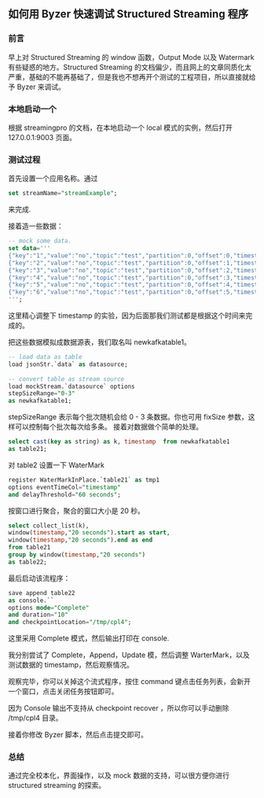 ## 如何用 Byzer 快速调试 Structured Streaming 程序
### 前言
早上对 Structured Streaming 的 window 函数，Output Mode 以及 Watermark 有些疑惑的地方。Structured Streaming 的文档偏少，而且网上的文章同质化太严重，基础的不能再基础了，但是我也不想再开个测试的工程项目，所以直接就给予 Byzer 来调试。

### 本地启动一个
根据 streamingpro 的文档，在本地启动一个 local 模式的实例，然后打开 127.0.0.1:9003 页面。

### 测试过程
首先设置一个应用名称。通过

```sql
set streamName="streamExample";
```

来完成.

接着造一些数据：

```sql
-- mock some data.
set data='''
{"key":"1","value":"no","topic":"test","partition":0,"offset":0,"timestamp":"2008-01-24 18:01:01.001","timestampType":0}
{"key":"2","value":"no","topic":"test","partition":0,"offset":1,"timestamp":"2008-01-24 18:01:18.002","timestampType":0}
{"key":"3","value":"no","topic":"test","partition":0,"offset":2,"timestamp":"2008-01-24 18:01:20.003","timestampType":0}
{"key":"4","value":"no","topic":"test","partition":0,"offset":3,"timestamp":"2008-01-24 18:01:50.003","timestampType":0}
{"key":"5","value":"no","topic":"test","partition":0,"offset":4,"timestamp":"2008-01-24 18:02:01.003","timestampType":0}
{"key":"6","value":"no","topic":"test","partition":0,"offset":5,"timestamp":"2008-01-24 18:02:01.003","timestampType":0}
''';
```

这里精心调整下 timestamp 的实验，因为后面那我们测试都是根据这个时间来完成的。

把这些数据模拟成数据源表，我们取名叫 newkafkatable1。

```sql
-- load data as table
load jsonStr.`data` as datasource;
 
-- convert table as stream source
load mockStream.`datasource` options 
stepSizeRange="0-3"
as newkafkatable1;
```
 
stepSizeRange 表示每个批次随机会给 0 - 3 条数据。你也可用 fixSize 参数，这样可以控制每个批次每次给多条。
接着对数据做个简单的处理。

```sql
select cast(key as string) as k, timestamp  from newkafkatable1 
as table21;
```

对 table2 设置一下 WaterMark

```sql
register WaterMarkInPlace.`table21` as tmp1
options eventTimeCol="timestamp"
and delayThreshold="60 seconds";
```

按窗口进行聚合，聚合的窗口大小是 20 秒。

```sql
select collect_list(k),
window(timestamp,"20 seconds").start as start,
window(timestamp,"20 seconds").end as end
from table21 
group by window(timestamp,"20 seconds")
as table22;
```

最后启动该流程序：

```sql
save append table22  
as console.`` 
options mode="Complete"
and duration="10"
and checkpointLocation="/tmp/cpl4";
```

这里采用 Complete 模式，然后输出打印在 console.

我分别尝试了 Complete，Append，Update 模，然后调整 WarterMark，以及测试数据的 timestamp，然后观察情况。

观察完毕，你可以关掉这个流式程序，按住 command 键点击任务列表，会新开一个窗口，点击关闭任务按钮即可。

因为 Console 输出不支持从 checkpoint recover ，所以你可以手动删除 /tmp/cpl4 目录。

接着你修改 Byzer 脚本，然后点击提交即可。

### 总结
通过完全校本化，界面操作，以及 mock 数据的支持，可以很方便你进行 structured streaming 的探索。

